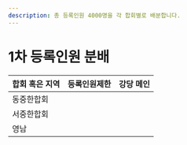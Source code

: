 ```yaml
---
description: 총 등록인원 4000명을 각 합회별로 배분합니다.
---
```


# 1차 등록인원 분배

| 합회 혹은 지역 | 등록인원제한 | 강당 메인 |
| -------- | ------ | ----- |
| 동중한합회    |        |       |
| 서중한합회    |        |       |
| 영남       |        |       |
